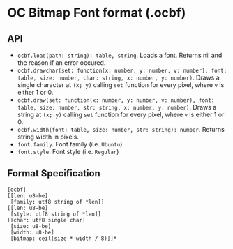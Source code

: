 # OC Bitmap Font format (.ocbf)

## API
 * `ocbf.load(path: string): table, string`.
   Loads a font. Returns nil and the reason if an error occured.
 * `ocbf.drawchar(set: function(x: number, y: number, v: number),
                  font: table, size: number, char: string, x: number, y: number)`.
   Draws a single character at `(x; y)` calling `set` function for every pixel,
   where `v` is either 1 or 0.
 * `ocbf.draw(set: function(x: number, y: number, v: number),
              font: table, size: number, str: string, x: number, y: number)`.
   Draws a string at `(x; y)` calling `set` function for every pixel,
   where `v` is either 1 or 0.
 * `ocbf.width(font: table, size: number, str: string): number`.
   Returns string width in pixels.
 * `font.family`. Font family (i.e. `Ubuntu`)
 * `font.style`. Font style (i.e. `Regular`)

## Format Specification
    [ocbf]
    [[len: u8-be]
     [family: utf8 string of *len]]
    [[len: u8-be]
     [style: utf8 string of *len]]
    [[char: utf8 single char]
     [size: u8-be]
     [width: u8-be]
     [bitmap: ceil(size * width / 8)]]*

